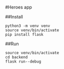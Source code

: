 #Heroes app

##Install

```
python3 -m venv venv
source venv/bin/activate
pip install flask
```

##Run

```
source venv/bin/activate
cd backend
flask run--debug
```
